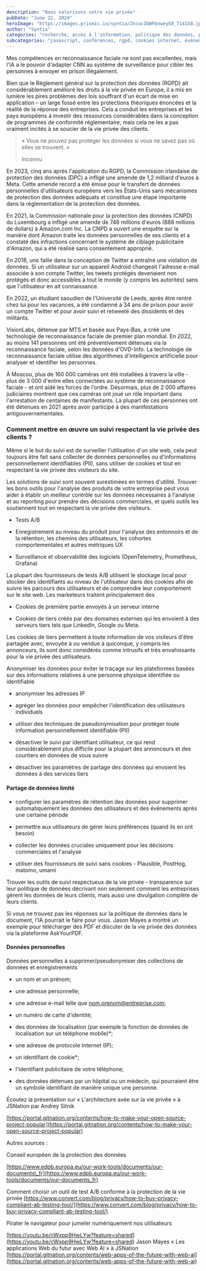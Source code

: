 ```yaml
---
description: "Nous valorisons votre vie privée"
pubDate: "June 22, 2024"
heroImage: "https://images.prismic.io/syntia/ZncucZbWFboweyE8_714158.jpg?auto=format,compress?auto=compress,format"
author: "Syntia"
categories: "recherche, accès à l'information, politique des données, protection des données, open source"
subcategories: "javascript, conférences, rgpd, cookies internet, événements de réseautage, intelligence artificielle, surveillance"
---
```


Mes compétences en reconnaissance faciale ne sont pas excellentes, mais l'IA a
le pouvoir d'adapter CNN au système de surveillance pour cibler les personnes à
envoyer en prison illégalement.

Bien que le Règlement général sur la protection des données (RGPD) ait
considérablement amélioré les droits à la vie privée en Europe, il a mis en
lumière les pires problèmes des lois souffrant d'un écart de mise en application
– un large fossé entre les protections théoriques énoncées et la réalité de la
réponse des entreprises. Cela a conduit les entreprises et les pays européens à
investir des ressources considérables dans la conception de programmes de
conformité réglementaire, mais cela ne les a pas vraiment incités à se soucier
de la vie privée des clients.

> « Vous ne pouvez pas protéger les données si vous ne savez pas où elles se
> trouvent. »
>
> Inconnu

En 2023, cinq ans après l'application du RGPD, la Commission irlandaise de
protection des données (DPC) a infligé une amende de 1,2 milliard d'euros à
Meta. Cette amende record a été émise pour le transfert de données personnelles
d'utilisateurs européens vers les États-Unis sans mécanismes de protection des
données adéquats et constitue une étape importante dans la réglementation de la
protection des données.

En 2021, la Commission nationale pour la protection des données (CNPD) du
Luxembourg a infligé une amende de 746 millions d'euros (888 millions de
dollars) à Amazon.com Inc. La CNPD a ouvert une enquête sur la manière dont
Amazon traite les données personnelles de ses clients et a constaté des
infractions concernant le système de ciblage publicitaire d'Amazon, qui a été
réalisé sans consentement approprié.

En 2018, une faille dans la conception de Twitter a entraîné une violation de
données. Si un utilisateur sur un appareil Android changeait l'adresse e-mail
associée à son compte Twitter, les tweets protégés devenaient non protégés et
donc accessibles à tout le monde (y compris les autorités) sans que
l'utilisateur en ait connaissance.

En 2022, un étudiant saoudien de l'Université de Leeds, après être rentré chez
lui pour les vacances, a été condamné à 34 ans de prison pour avoir un compte
Twitter et pour avoir suivi et retweeté des dissidents et des militants.

VisionLabs, détenue par MTS et basée aux Pays-Bas, a créé une technologie de
reconnaissance faciale de premier plan mondial. En 2022, au moins 141 personnes
ont été préventivement détenues via la reconnaissance faciale, selon les données
d'OVD-Info. La technologie de reconnaissance faciale utilise des algorithmes
d'intelligence artificielle pour analyser et identifier les personnes.

À Moscou, plus de 160 000 caméras ont été installées à travers la ville - plus
de 3 000 d'entre elles connectées au système de reconnaissance faciale - et ont
aidé les forces de l'ordre. Désormais, plus de 2 000 affaires judiciaires
montrent que ces caméras ont joué un rôle important dans l'arrestation de
centaines de manifestants. La plupart de ces personnes ont été détenues en 2021
après avoir participé à des manifestations antigouvernementales.

### Comment mettre en œuvre un suivi respectant la vie privée des clients ?

Même si le but du suivi est de surveiller l'utilisation d'un site web, cela peut
toujours être fait sans collecter de données personnelles ou d'informations
personnellement identifiables (PII), sans utiliser de cookies et tout en
respectant la vie privée des visiteurs du site.

Les solutions de suivi sont souvent surestimées en termes d'utilité. Trouver les
bons outils pour l'analyse des produits de votre entreprise peut vous aider à
établir un meilleur contrôle sur les données nécessaires à l'analyse et au
reporting pour prendre des décisions commerciales, et quels outils les
soutiennent tout en respectant la vie privée des visiteurs.

- Tests A/B

- Enregistrement au niveau du produit pour l'analyse des entonnoirs et de la
  rétention, les chemins des utilisateurs, les cohortes comportementales et
  autres métriques UX

- Surveillance et observabilité des logiciels (OpenTelemetry, Prometheus,
  Grafana)

La plupart des fournisseurs de tests A/B utilisent le stockage local pour
stocker des identifiants au niveau de l'utilisateur dans des cookies afin de
suivre les parcours des utilisateurs et de comprendre leur comportement sur le
site web. Les marketeurs traitent principalement des

- Cookies de première partie envoyés à un serveur interne

- Cookies de tiers créés par des domaines externes qui les envoient à des
  serveurs tiers tels que LinkedIn, Google ou Meta.

Les cookies de tiers permettent à toute information de vos visiteurs d'être
partagée avec, envoyée à ou vendue à quiconque, y compris les annonceurs, ils
sont donc considérés comme intrusifs et très envahissants pour la vie privée des
utilisateurs.

Anonymiser les données pour éviter le traçage sur les plateformes basées sur des
informations relatives à une personne physique identifiée ou identifiable

- anonymiser les adresses IP

- agréger les données pour empêcher l'identification des utilisateurs
  individuels

- utiliser des techniques de pseudonymisation pour protéger toute information
  personnellement identifiable (PII)

- désactiver le suivi par identifiant utilisateur, ce qui rend considérablement
  plus difficile pour la plupart des annonceurs et des courtiers en données de
  vous suivre

- désactiver les paramètres de partage des données qui envoient les données à
  des services tiers

#### Partage de données limité

- configurer les paramètres de rétention des données pour supprimer
  automatiquement les données des utilisateurs et des événements après une
  certaine période

- permettre aux utilisateurs de gérer leurs préférences (quand ils en ont
  besoin)

- collecter les données cruciales uniquement pour les décisions commerciales et
  l'analyse

- utiliser des fournisseurs de suivi sans cookies - Plausible, PostHog, matomo,
  umami

Trouver les outils de suivi respectueux de la vie privée - transparence sur leur
politique de données décrivant non seulement comment les entreprises gèrent les
données de leurs clients, mais aussi une divulgation complète de leurs clients.

Si vous ne trouvez pas les réponses sur la politique de données dans le
document, l'IA pourrait le faire pour vous. Jason Mayes a montré un exemple pour
télécharger des PDF et discuter de la vie privée des données via la plateforme
AskYourPDF.

#### Données personnelles

Données personnelles à supprimer/pseudonymiser des collections de données et
enregistrements

- un nom et un prénom;

- une adresse personnelle;

- une adresse e-mail telle que
  [nom.prenom@entreprise.com](mailto:nom.prenom@entreprise.com);

- un numéro de carte d'identité;

- des données de localisation (par exemple la fonction de données de
  localisation sur un téléphone mobile)\*;

- une adresse de protocole Internet (IP);

- un identifiant de cookie\*;

- l'identifiant publicitaire de votre téléphone;

- des données détenues par un hôpital ou un médecin, qui pourraient être un
  symbole identifiant de manière unique une personne.

Écoutez la présentation sur « L'architecture axée sur la vie privée » à JSNation
par Andrey Sitnik

[https://portal.gitnation.org/contents/how-to-make-your-open-source-project-popular](https://portal.gitnation.org/contents/how-to-make-your-open-source-project-popular)

Autres sources :

Conseil européen de la protection des données

[https://www.edpb.europa.eu/our-work-tools/documents/our-documents\_fr](https://www.edpb.europa.eu/our-work-tools/documents/our-documents_fr)

Comment choisir un outil de test A/B conforme à la protection de la vie privée
[https://www.convert.com/blog/privacy/how-to-buy-privacy-compliant-ab-testing-tool/](https://www.convert.com/blog/privacy/how-to-buy-privacy-compliant-ab-testing-tool/)

Pirater le navigateur pour jumeler numériquement nos utilisateurs

[https://youtu.be/cWxpp9HwLYw?feature=shared](https://youtu.be/cWxpp9HwLYw?feature=shared)
Jason Mayes « Les applications Web du futur avec Web AI » à JSNation
[https://portal.gitnation.org/contents/web-apps-of-the-future-with-web-ai](https://portal.gitnation.org/contents/web-apps-of-the-future-with-web-ai)

